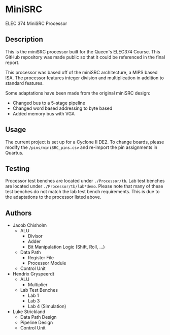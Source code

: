 # MiniSRC
ELEC 374 MiniSRC Processor

## Description
This is the miniSRC processor built for the Queen's ELEC374 Course.
This GitHub repository was made public so that it could be referenced in the final report.


This processor was based off of the miniSRC architecture, a MIPS based ISA.
The processor features integer division and multiplication in addition to standard features.


Some adaptations have been made from the original miniSRC design:
- Changed bus to a 5-stage pipeline
- Changed word based addressing to byte based
- Added memory bus with VGA


## Usage
The current project is set up for a Cyclone II DE2.
To change boards, please modify the `/pins/miniSRC_pins.csv` and re-import the pin assignments in Quartus.

## Testing
Processor test benches are located under `./Processor/tb`.
Lab test benches are located under `./Processor/tb/lab*demo`.
Please note that many of these test benches do not match the lab test bench requirements.
This is due to the adaptations to the processor listed above.

## Authors
- Jacob Chisholm
    - ALU
        - Divisor
        - Adder
        - Bit Manipulation Logic (Shift, Roll, ...)
    - Data Path
        - Register File
        - Processor Module
    - Control Unit
- Hendrix Gryspeerdt
    - ALU
        - Multiplier
    - Lab Test Benches
        - Lab 1
        - Lab 3
        - Lab 4 (Simulation)
- Luke Strickland
    - Data Path Design
    - Pipeline Design
    - Control Unit

